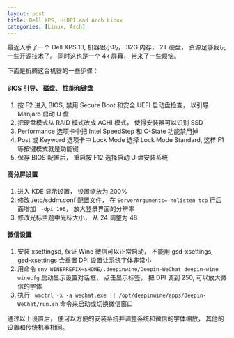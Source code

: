 ```yaml
---
layout: post
title: Dell XPS, HiDPI and Arch Linux
categories: [Linux, Arch]
---
```


最近入手了一个 Dell XPS 13, 机器很小巧， 32G 内存， 2T 硬盘， 资源足够我玩一些开源技术了。
同时这也是一个 4k 屏幕， 带来了一些烦恼。

下面是折腾这台机器的一些步骤：

#### BIOS 引导、 磁盘、 性能和键盘

1. 按 F2 进入 BIOS, 禁用 Secure Boot 和安全 UEFI 启动盘检查， 以引导 Manjaro 启动 U 盘
2. 把硬盘模式从 RAID 模式改成 ACHI 模式， 使得安装器可以识别 SSD
3. Performance 选项卡中把 Intel SpeedStep 和 C-State 功能禁用掉 
4. Post 或 Keyword 选项卡中 Lock Mode 选择 Lock Mode Standard, 这样 F1 等按键模式就是功能键
5. 保存 BIOS 配置后， 重启按 F12 选择启动 U 盘安装系统

#### 高分屏设置

1. 进入 KDE 显示设置， 设置缩放为 200%
2. 修改 /etc/sddm.conf 配置文件， 在 ```ServerArguments=-nolisten tcp``` 行后面增加 ``` -dpi 196```， 放大登录界面的分辨率
3. 修改光标主题中光标大小， 从 24 调整为 48

#### 微信设置

1. 安装 xsettingsd, 保证 Wine 微信可以正常启动， 不能用 gsd-xsettings, gsd-xsettings 会重置 DPI 设置让系统字体非常小
2. 用命令 ```env WINEPREFIX=$HOME/.deepinwine/Deepin-WeChat deepin-wine winecfg``` 启动显示设置对话框， 点击显示标签， 把 DPI 调到 250, 可以放大微信的字体
3. 执行 ``` wmctrl -x -a wechat.exe || /opt/deepinwine/apps/Deepin-WeChat/run.sh``` 命令来启动或切换微信窗口

通过以上设置后， 便可以方便的安装系统并调整系统和微信的字体缩放， 其他的设置和传统机器相同。
